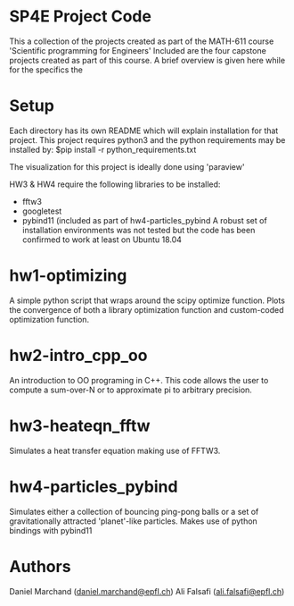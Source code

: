 # SP4E Project Code
This a collection of the projects created as part of the MATH-611 course 'Scientific programming for Engineers'
Included are the four capstone projects created as part of this course. A brief overview is given
here while for the specifics the 

# Setup
Each directory has its own README which will explain installation for that project. This project requires python3 and the python requirements may
be installed by:
     $pip install -r python_requirements.txt 

The visualization for this project is ideally done using 'paraview'

HW3 & HW4 require the following libraries to be installed:
- fftw3
- googletest
- pybind11 (included as part of hw4-particles_pybind
A robust set of installation environments was not tested but the code has been confirmed to work 
at least on Ubuntu 18.04

# hw1-optimizing 
A simple python script that wraps around the scipy optimize function. Plots the convergence of
both a library optimization function and custom-coded optimization function.

# hw2-intro_cpp_oo 
An introduction to OO programing in C++. This code allows the user to compute a sum-over-N or to
approximate pi to arbitrary precision. 

# hw3-heateqn_fftw 
Simulates a heat transfer equation making use of FFTW3. 

# hw4-particles_pybind
Simulates either a collection of bouncing ping-pong balls or a set of gravitationally
attracted 'planet'-like particles. Makes use of python bindings with pybind11

# Authors
Daniel Marchand (daniel.marchand@epfl.ch)
Ali Falsafi (ali.falsafi@epfl.ch)
